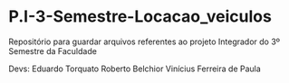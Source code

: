 # P.I-3-Semestre-Locacao_veiculos
Repositório para guardar arquivos referentes ao projeto Integrador do 3º Semestre da Faculdade




Devs:
Eduardo Torquato
Roberto Belchior
Vinícius Ferreira de Paula
